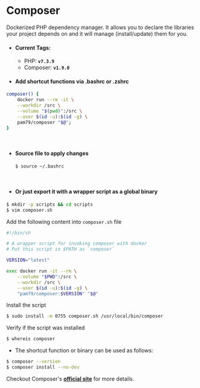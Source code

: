 # Composer
Dockerized PHP dependency manager. It allows you to declare the libraries your project depends on and it will manage (install/update) them for you.

* #### Current Tags:

  - PHP: **`v7.3.9`**
  - Composer: **`v1.9.0`**

* #### Add shortcut functions via .bashrc or .zshrc

```bash
composer() { 
    docker run --rm -it \
    --workdir /src \
    --volume "$(pwd)":/src \
    --user $(id -u):$(id -g) \
    pam79/composer "$@"; 
}
```
&nbsp;

* #### Source file to apply changes

    ```bash
    $ source ~/.bashrc
    ```
&nbsp;

* #### Or just export it with a wrapper script as a global binary
```bash
$ mkdir -p scripts && cd scripts
$ vim composer.sh
```

Add the following content into `composer.sh` file
```bash
#!/bin/sh

# A wrapper script for invoking composer with docker
# Put this script in $PATH as `composer`

VERSION="latest"

exec docker run -it --rm \
    --volume "$PWD":/src \
    --workdir /src \
    --user $(id -u):$(id -g) \
    "pam79/composer:$VERSION" "$@"
```

Install the script
```bash
$ sudo install -m 0755 composer.sh /usr/local/bin/composer
```

Verify if the script was installed
```bash
$ whereis composer
```

* The shortcut function or binary can be used as follows:
```bash
$ composer --version
$ composer install --no-dev
```

Checkout Composer's [**official site**](https://getcomposer.org/) for more details.

